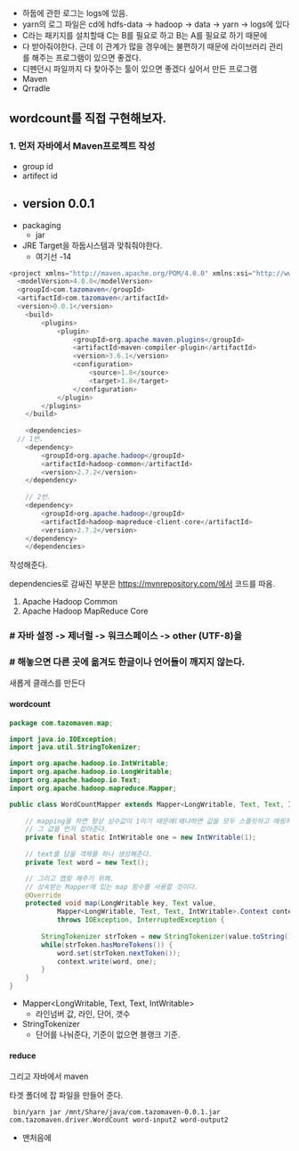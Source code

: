 - 하둡에 관한 로그는 logs에 있음.
- yarn의 로그 파일은 cd에 hdfs-data -> hadoop -> data -> yarn -> logs에 있다
- C라는 패키지를 설치할때 C는 B를 필요로 하고 B는 A를 필요로 하기 때문에
- 다 받아줘야한다. 근데 이 관계가 많을 경우에는 불편하기 때문에 라이브러리 관리를 해주는 프로그램이 있으면 좋겠다.
- 디펜던시 파일까지 다 찾아주는 툴이 있으면 좋겠다 싶어서 만든 프로그램
- Maven
- Qrradle

## wordcount를 직접 구현해보자.

### 1. 먼저 자바에서 Maven프로젝트 작성

- group id
- artifect id
- version 0.0.1
  - 
- packaging 
  - jar
- JRE Target을 하둡시스템과 맞춰줘야한다.
  - 여기선 -14

~~~ java
<project xmlns="http://maven.apache.org/POM/4.0.0" xmlns:xsi="http://www.w3.org/2001/XMLSchema-instance" xsi:schemaLocation="http://maven.apache.org/POM/4.0.0 https://maven.apache.org/xsd/maven-4.0.0.xsd">
  <modelVersion>4.0.0</modelVersion>
  <groupId>com.tazomaven</groupId>
  <artifactId>com.tazomaven</artifactId>
  <version>0.0.1</version>  	
	<build>
  		<plugins>
  			<plugin>
  				<groupId>org.apache.maven.plugins</groupId>
  				<artifactId>maven-compiler-plugin</artifactId>
  				<version>3.6.1</version>
  				<configuration>
  					<source>1.8</source>
  					<target>1.8</target>
  				</configuration>
  			</plugin>
  		</plugins>
  	</build>
  	
  	<dependencies>
  // 1번.
	<dependency>
    	<groupId>org.apache.hadoop</groupId>
    	<artifactId>hadoop-common</artifactId>
    	<version>2.7.2</version>
	</dependency>
  
	// 2번.
	<dependency>
    	<groupId>org.apache.hadoop</groupId>
    	<artifactId>hadoop-mapreduce-client-core</artifactId>
    	<version>2.7.2</version>
	</dependency>
	</dependencies>
~~~

작성해준다.

dependencies로 감싸진 부분은 https://mvnrepository.com/에서 코드를 따옴.

1. Apache Hadoop Common
2. Apache Hadoop MapReduce Core



### # 자바 설정 -> 제너럴 -> 워크스페이스 -> other (UTF-8)을 

### # 해놓으면 다른 곳에 옮겨도 한글이나 언어들이 깨지지 않는다.



새롭게 클래스를 만든다

#### wordcount

~~~ java
package com.tazomaven.map;

import java.io.IOException;
import java.util.StringTokenizer;

import org.apache.hadoop.io.IntWritable;
import org.apache.hadoop.io.LongWritable;
import org.apache.hadoop.io.Text;
import org.apache.hadoop.mapreduce.Mapper;

public class WordCountMapper extends Mapper<LongWritable, Text, Text, IntWritable> {
	
	// mapping을 하면 항상 상수값이 1이기 때문에(왜냐하면 값을 모두 스플릿하고 매핑하면 그 갯수는 항상 1이다.)
	// 그 값을 먼저 잡아준다.
	private final static IntWritable one = new IntWritable(1);
	
	// text를 담을 객체를 하나 생성해준다. 
	private Text word = new Text();

	// 그리고 맵핑 해주기 위해. 
	// 상속받는 Mapper에 있는 map 함수를 사용할 것이다.
	@Override
	protected void map(LongWritable key, Text value, 
			Mapper<LongWritable, Text, Text, IntWritable>.Context context)
			throws IOException, InterruptedException {
		
		StringTokenizer strToken = new StringTokenizer(value.toString());
		while(strToken.hasMoreTokens()) {
			word.set(strToken.nextToken());
			context.write(word, one);
		}			
	}	
}
~~~



- Mapper<LongWritable, Text, Text, IntWritable>
  - 라인넘버 값, 라인, 단어, 갯수
- StringTokenizer
  - 단어를 나눠준다, 기준이 없으면 블랭크 기준.



#### reduce

그리고 자바에서 maven

타겟 폴더에 잡 파일을 만들어 준다.



~~~ 
 bin/yarn jar /mnt/Share/java/com.tazomaven-0.0.1.jar com.tazomaven.driver.WordCount word-input2 word-output2
~~~

- 맨처음에 

